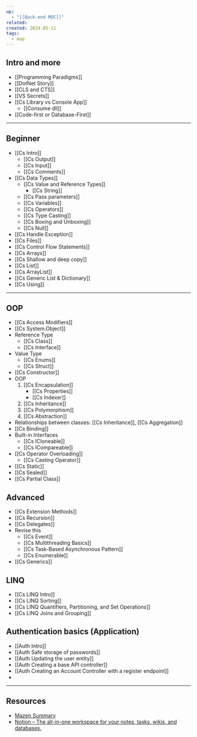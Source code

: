 ```yaml
---
up:
  - "[[Back-end MOC]]"
related: 
created: 2024-05-11
tags:
  - map
---
```

## Intro and more
- [[Programming Paradigms]]
- [[DotNet Story]]
- [[CLS and CTS]]
- [[VS Secrets]]
- [[Cs Library vs Console App]]
	- [[Consume dll]]
- [[Code-first or Database-First]]
---
## Beginner
- [[Cs Intro]]
	- [[Cs Output]]
	- [[Cs Input]]
	- [[Cs Comments]]
- [[Cs Data Types]]
	- [[Cs Value and Reference Types]]
		- [[Cs String]]
	- [[Cs Pass parameters]]
	- [[Cs Variables]]
	- [[Cs Operators]]
	- [[Cs Type Casting]]
	- [[Cs Boxing and Unboxing]]
	- [[Cs Null]]
- [[Cs Handle Exception]]
- [[Cs Files]]
- [[Cs Control Flow Statements]]
- [[Cs Arrays]]
- [[Cs Shallow and deep copy]]
- [[Cs List]]
- [[Cs ArrayList]]
- [[Cs Generic List & Dictionary]]
- [[Cs Using]]
---
## OOP
- [[Cs Access Modifiers]]
- [[Cs System.Object]]
- Reference Type
	- [[Cs Class]]
	- [[Cs Interface]]
- Value Type
	- [[Cs Enums]]
	- [[Cs Struct]]
- [[Cs Constructor]]
- OOP
	1. [[Cs Encapsulation]] 
		- [[Cs Properties]]
		- [[Cs Indexer]]
	2. [[Cs Inheritance]]
	3. [[Cs Polymorphism]]
	4. [[Cs Abstraction]]
- Relationships between classes: [[Cs Inheritance]], [[Cs Aggregation]]
- [[Cs Binding]]
- Built-in Interfaces
	- [[Cs ICloneable]]
	- [[Cs ICompareable]]
- [[Cs Operator Overloading]]
	- [[Cs Casting Operator]]
- [[Cs Static]]
- [[Cs Sealed]]
- [[Cs Partial Class]]

## Advanced
- [[Cs Extension Methods]]
- [[Cs Recursion]]
- [[Cs Delegates]]
- Revise this
	- [[Cs Event]]
	- [[Cs Multithreading Basics]]
	- [[Cs Task-Based Asynchronous Pattern]]
	- [[Cs Enumerable]]
- [[Cs Generics]]

## LINQ
- [[Cs LINQ Intro]]
- [[Cs LINQ Sorting]]
- [[Cs LINQ Quantifiers, Partitioning, and Set Operations]]
- [[Cs LINQ Joins and Grouping]]
## Authentication basics (Application)
- [[Auth Intro]]
- [[Auth Safe storage of passwords]]
- [[Auth Updating the user entity]]
- [[Auth Creating a base API controller]]
- [[Auth Creating an Account Controller with a register endpoint]]
- 

---
## Resources
- [Mazen Summary](https://piquant-lark-b92.notion.site/C-_ITI-4cff65ced65e4138aa6ba093898884c3?pvs=4)
- [Notion – The all-in-one workspace for your notes, tasks, wikis, and databases.](https://peach-ground-f76.notion.site/Backend-NET-RoadMap-557ad50e54ba4ddba1f262801b2848f2)